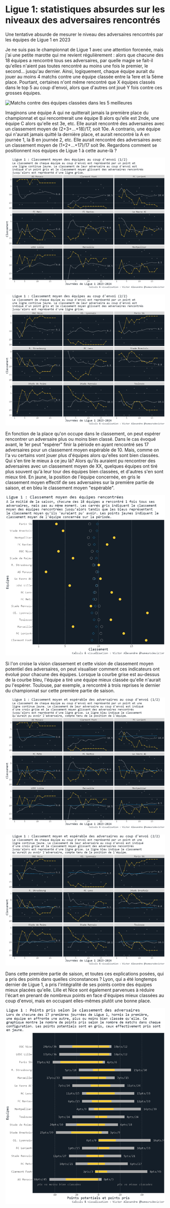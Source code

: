 # Ligue 1: statistiques absurdes sur les niveaux des adversaires rencontrés
Une tentative absurde de mesurer le niveau des adversaires rencontrés par les équipes de Ligue 1 en 2023

Je ne suis pas le championnat de Ligue 1 avec une attention forcenée, mais j'ai une petite marotte qui me revient régulièrement : alors que chacune des 18 équipes a rencontré tous ses adversaires, par quelle magie se fait-il qu'elles n'aient pas toutes rencontré au moins une fois le premier, le second... jusqu'au dernier.
Ainsi, logiquement, chaque équipe aurait du jouer au moins 4 matchs contre une équipe classée entre la 1ere et la 5ème place.
Pourtant, certaines n'ont même rencontré que X équipes classés dans le top 5 au coup d'envoi, alors que d'autres ont joué Y fois contre ces grosses équipes.

![Matchs contre des équipes classées dans les 5 meilleures](NbMatchscontre%20équipe%20Top5.png)


Imaginons une équipe A qui ne quitterait jamais la première place du championnat et qui rencontrerait une équipe B alors qu'elle est 2nde, une équipe C alors qu'elle est 3e, etc.
Elle aurait rencontré des adversaires avec un classement moyen de (2+3+...+18)/17, soit 10e.
A contrario, une équipe qui n'aurait jamais quitté la dernière place, et aurait rencontré la A en journée 1, la B en journée 2, etc.
Elle aurait rencontré des adversaires avec un classement moyen de (1+2+...+17)/17 soit 9e.
Regardons comment se positionnent nos équipes de Ligue 1 à cette aune-là ?

![Classement et classement moyen des adversaires part1](Classement_Part1.png)

![Classement et classement moyen des adversaires part2](Classement_Part2.png)

En fonction de la place qu'on occupe dans le classement, on peut espérer rencontrer un adversaire plus ou moins bien classé. Dans le cas évoqué avant, le 1er peut "espérer" finir la période en ayant rencontré ses 17 adversaires pour un classement moyen espérable de 10. Mais, comme on l'a vu certains vont jouer plus d'équipes alors qu'elles sont bien classées.
Qui s'en tire le mieux à ce jeu là?
Alors qu'ils auraient pu rencontrer des adversaires avec un classement moyen de XX, quelques équipes ont tiré plus souvent qu'à leur tour des équipes bien classées, et d'autres s'en sont mieux tiré.
En jaune, la position de l'équipe concernée, en gris le classement moyen effectif de ses adversaires sur la première partie de saison, et en bleu le classement moyen "espérable".

![Classement et classement espérable moyen des adversaires part1](Histogramme%20Classement%20moyen.png)

Si l'on croise la vision classement et cette vision de classement moyen potentiel des adversaires, on peut visualiser comment ces indicateurs ont évolué pour chacune des équipes. Lorsque la courbe grise est au-dessus de la courbe bleu, l'équipe a tiré une équipe mieux classée qu'elle n'aurait pu l'espérer.
Toulouse, par exemple, a rencontré à trois reprises le dernier du championnat sur cette première partie de saison.

![Classement espérable part1](Classement_esperable_Part1.png)

![Classement espérable part2](Classement_esperable_Part2.png)

Dans cette première partie de saison, et toutes ces explications posées, qui a pris des points dans quelles circonstances ?
Lyon, qui a été longtemps dernier de Ligue 1, a pris l'intégralité de ses points contre des équipes mieux placées qu'elle. Lille et Nice sont également parvenues à réduire l'écart en prenant de nombreux points en face d'équipes mieux classées au coup d'envoi, mais en occupant elles-mêmes plutôt une bonne place.

![Double histogramme](Double%20Histogramme%20Points%20selon%20config.png)
